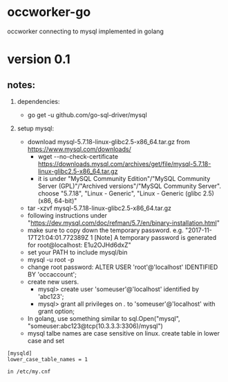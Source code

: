 # occworker-go
occworker connecting to mysql implemented in golang

version 0.1
===========

notes:
---------
1. dependencies: 
   - go get -u github.com/go-sql-driver/mysql

2. setup mysql:
   - download mysql-5.7.18-linux-glibc2.5-x86_64.tar.gz from https://www.mysql.com/downloads/
      - wget --no-check-certificate https://downloads.mysql.com/archives/get/file/mysql-5.7.18-linux-glibc2.5-x86_64.tar.gz
      - it is under "MySQL Community Edition"/"MySQL Community Server (GPL)"/"Archived versions"/"MySQL Community Server". choose "5.7.18", "Linux - Generic", "Linux - Generic (glibc 2.5)(x86, 64-bit)"
   - tar -xzvf mysql-5.7.18-linux-glibc2.5-x86_64.tar.gz
   - following instructions under "https://dev.mysql.com/doc/refman/5.7/en/binary-installation.html"
   - make sure to copy down the temporary password. e.g. "2017-11-17T21:04:01.772389Z 1 [Note] A temporary password is generated for root@localhost: E1u2OJHd6dxZ"
   - set your PATH to include mysql/bin
   - mysql -u root -p
   - change root password: ALTER USER 'root'@'localhost' IDENTIFIED BY 'occaccount';
   - create new users.
      - mysql> create user 'someuser'@'localhost' identified by 'abc123';
      - mysql> grant all privileges on *.* to 'someuser'@'localhost' with grant option;
   - In golang, use something similar to sql.Open("mysql", "someuser:abc123@tcp(10.3.3.3:3306)/mysql")
   - mysql talbe names are case sensitive on linux. create table in lower case and set
```
[mysqld]
lower_case_table_names = 1

in /etc/my.cnf
```
